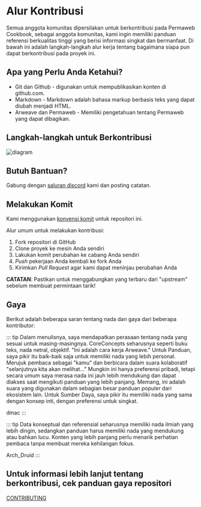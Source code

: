 # Alur Kontribusi

Semua anggota komunitas dipersilakan untuk berkontribusi pada Permaweb Cookbook, sebagai anggota komunitas, kami ingin memiliki panduan referensi berkualitas tinggi yang berisi informasi singkat dan bermanfaat. Di bawah ini adalah langkah-langkah alur kerja tentang bagaimana siapa pun dapat berkontribusi pada proyek ini.

## Apa yang Perlu Anda Ketahui?

* Git dan Github - digunakan untuk mempublikasikan konten di github.com.
* Markdown - Markdown adalah bahasa markup berbasis teks yang dapat diubah menjadi HTML.
* Arweave dan Permaweb - Memiliki pengetahuan tentang Permaweb yang dapat dibagikan.

## Langkah-langkah untuk Berkontribusi

![diagram](https://www.websequencediagrams.com/cgi-bin/cdraw?lz=dGl0bGUgQ29udHJpYnV0aW5nIHRvIFBlcm1hd2ViIENvb2tib29rCgoAGglvciAtPiBSZXBvIDogQ2hlY2sgT3V0IG9mIEZvcmsAFAVzaXRvcnkKbm90ZSBvdmVyAFYKb3IgOiBDcmVhdGUgTWFya2Rvd24gRG9jdW1lbnQAFxpvbW1pdCBDaGFuZ2VzAHQXUHVzaCBCcmFuY2gAYRljAHQGUHVsbCBSZXF1ZXMAWxphc3NpZ24gcmV2aWV3ZXIocykKUgAFBwCBdgsADQYAOhgAKAk6IEFwcHJvdmUgUFIAgjQXbWVyZ2UgdG8gbWFpbg&s=mscgen)

## Butuh Bantuan?

Gabung dengan [saluran discord](https://discord.gg/haCAX3shxF) kami dan posting catatan.

## Melakukan Komit

Kami menggunakan [konvensi komit](https://www.conventionalcommits.org/en/v1.0.0/)
untuk repositori ini.

Alur umum untuk melakukan kontribusi:

1. Fork repositori di GitHub
2. Clone proyek ke mesin Anda sendiri
3. Lakukan komit perubahan ke cabang Anda sendiri
4. *Push* pekerjaan Anda kembali ke fork Anda
5. Kirimkan *Pull Request* agar kami dapat meninjau perubahan Anda

**CATATAN**: Pastikan untuk menggabungkan yang terbaru dari "upstream" sebelum membuat
permintaan tarik!

## Gaya

Berikut adalah beberapa saran tentang nada dan gaya dari beberapa kontributor:

::: tip
Dalam menulisnya, saya mendapatkan perasaan tentang nada yang sesuai untuk masing-masingnya.
CoreConcepts seharusnya seperti buku teks, nada netral, objektif. "Ini adalah cara kerja Arweave."
Untuk Panduan, saya pikir itu baik-baik saja untuk memiliki nada yang lebih personal. Merujuk pembaca sebagai "kamu" dan berbicara dalam suara kolaboratif "selanjutnya kita akan melihat..."
Mungkin ini hanya preferensi pribadi, tetapi secara umum saya merasa nada ini jauh lebih mendukung dan dapat diakses saat mengikuti panduan yang lebih panjang.
Memang, ini adalah suara yang digunakan dalam sebagian besar panduan populer dari ekosistem lain.
Untuk Sumber Daya, saya pikir itu memiliki nada yang sama dengan konsep inti, dengan preferensi untuk singkat.

dmac
:::

::: tip
Data konseptual dan referensial seharusnya memiliki nada ilmiah yang lebih dingin, sedangkan panduan harus memiliki nada yang mendukung atau bahkan lucu. Konten yang lebih panjang perlu menarik perhatian pembaca tanpa membuat mereka kehilangan fokus.

Arch_Druid
:::

## Untuk informasi lebih lanjut tentang berkontribusi, cek panduan gaya repositori

[CONTRIBUTING](https://github.com/twilson63/permaweb-cookbook/blob/main/CONTRIBUTING.md)